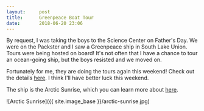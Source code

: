 ```yaml
---
layout:     post
title:      Greenpeace Boat Tour
date:       2018-06-20 23:06
---
```


By request, I was taking the boys to the Science Center on Father's
Day. We were on the Packster and I saw a Greenpeace ship in South Lake
Union. Tours were being hosted on board! It's not often that I have a
chance to tour an ocean-going ship, but the boys resisted and we moved
on.

Fortunately for me, they are doing the tours again this weekend! Check
out the details
[here](https://www.facebook.com/events/192760711545030/). I think I'll
have better luck this weekend.

The ship is the Arctic Sunrise, which you can learn more about
[here](https://www.greenpeace.org/usa/about/shiptour/about-the-arctic-sunrise/).

![Arctic Sunrise]({{ site.image_base }}/arctic-sunrise.jpg)
